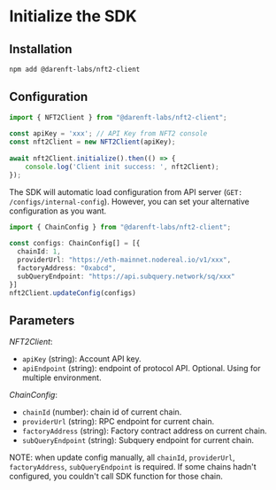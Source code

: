 # Initialize the SDK

## Installation

```bash
npm add @darenft-labs/nft2-client
```

## Configuration

```typescript
import { NFT2Client } from "@darenft-labs/nft2-client";
 
const apiKey = 'xxx'; // API Key from NFT2 console
const nft2Client = new NFT2Client(apiKey);
 
await nft2Client.initialize().then(() => {
    console.log('Client init success: ', nft2Client);
});
```

The SDK will automatic load configuration from API server (`GET: /configs/internal-config`). However, you can set your alternative configuration as you want.

```typescript
import { ChainConfig } from "@darenft-labs/nft2-client";
 
const configs: ChainConfig[] = [{
  chainId: 1,
  providerUrl: "https://eth-mainnet.nodereal.io/v1/xxx",
  factoryAddress: "0xabcd",
  subQueryEndpoint: "https://api.subquery.network/sq/xxx"
}]
nft2Client.updateConfig(configs)
```

## Parameters

_NFT2Client_:

* `apiKey` (string): Account API key.
* `apiEndpoint` (string): endpoint of protocol API. Optional. Using for multiple environment.

_ChainConfig_:

* `chainId` (number): chain id of current chain.
* `providerUrl` (string): RPC endpoint for current chain.
* `factoryAddress` (string): Factory contract address on current chain.
* `subQueryEndpoint` (string): Subquery endpoint for current chain.

NOTE: when update config manually, all `chainId`, `providerUrl`, `factoryAddress`, `subQueryEndpoint` is required. If some chains hadn't configured, you couldn't call SDK function for those chain.
